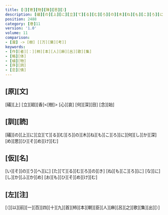 ```yaml
---
title: [（][寄][物][陳][思][）]
description: [礒][の][上][に][立][て][る][む][ろ][の][木][ね][も][こ][ろ][に][何][し][か][深][め][思][ひ][そ][め][け][む]
position: 2488
category: [巻]11
version: '1.0'
volume: 11
comparison:
- [瀧] -> [樹] [[万][葉][考]]
keywords:
- [作][者][：][柿][本][人][麻][呂][歌][集]
- [略][体]
- [植][物]
- [序][詞]
- [恋][情]
---
```


## [原][文]

[礒][上] [立][廻][香]<[樹]> [心][哀] [何][深][目] [念][始]

## [訓][読]

[礒][の][上][に][立][て][る][む][ろ][の][木][ね][も][こ][ろ][に][何][し][か][深][め][思][ひ][そ][め][け][む]

## [仮][名]

[い][そ][の][う][へ][に] [た][て][る][む][ろ][の][き] [ね][も][こ][ろ][に] [な][に][し][か][ふ][か][め] [お][も][ひ][そ][め][け][む]

## [左][注]

[（][以][前][一][百][四][十][九][首][柿][本][朝][臣][人][麻][呂][之][歌][集][出][）]
